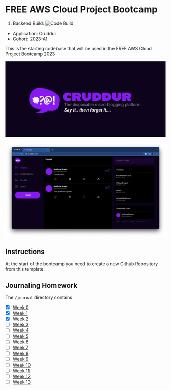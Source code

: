 # FREE AWS Cloud Project Bootcamp
1. Backend Build:
![Code Build](https://codebuild.us-east-1.amazonaws.com/badges?uuid=eyJlbmNyeXB0ZWREYXRhIjoiYWJZd1lpa2UzcStpWjM4YWVvYTdiWjNWQXJ5S1g4QzlXT1FzeDgzdW1rZVRXVnNXa1p1RG1wOGtuVjkyQ2Y2VVNGMmVQRlBZUTNQeTFKeVdLRXlycmljPSIsIml2UGFyYW1ldGVyU3BlYyI6Ikp6VlVDekpEUWV2UDhJVGIiLCJtYXRlcmlhbFNldFNlcmlhbCI6MX0%3D&branch=main)
- Application: Cruddur
- Cohort: 2023-A1

This is the starting codebase that will be used in the FREE AWS Cloud Project Bootcamp 2023

![Cruddur Graphic](_docs/assets/cruddur-banner.jpg)

![Cruddur Screenshot](_docs/assets/cruddur-screenshot.png)

## Instructions

At the start of the bootcamp you need to create a new Github Repository from this template.

## Journaling Homework

The `/journal` directory contains

- [x] [Week 0](journal/week0.md)
- [x] [Week 1](journal/week1.md)
- [x] [Week 2](journal/week2.md)
- [ ] [Week 3](journal/week3.md)
- [ ] [Week 4](journal/week4.md)
- [ ] [Week 5](journal/week5.md)
- [ ] [Week 6](journal/week6.md)
- [ ] [Week 7](journal/week7.md)
- [ ] [Week 8](journal/week8.md)
- [ ] [Week 9](journal/week9.md)
- [ ] [Week 10](journal/week10.md)
- [ ] [Week 11](journal/week11.md)
- [ ] [Week 12](journal/week12.md)
- [ ] [Week 13](journal/week13.md)
